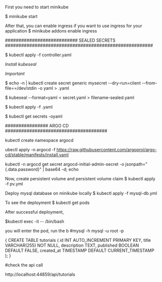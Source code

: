 First you need to start minikube

$ minikube start

After that, you can enable ingress if you want to use ingress for your application
$ minikube addons enable ingress

########################### SEALED SECRETS #######################################################

$ kubectl apply -f controller.yaml

_Install kubeseal_

_Important_

$ echo -n <password in plaintext> | kubectl create secret generic mysecret --dry-run=client --from-file=<key>=/dev/stdin -o yaml > <filename-secret>.yaml

$ kubeseal --format=yaml < secret.yaml > filename-sealed.yaml

$ kubectl apply -f <filename-sealed>.yaml

$ kubectl get secrets <secret-name> -oyaml

################ ARGO CD ######################################

kubectl create namespace argocd

ubectl apply -n argocd -f https://raw.githubusercontent.com/argoproj/argo-cd/stable/manifests/install.yaml

kubectl -n argocd get secret argocd-initial-admin-secret -o jsonpath="{.data.password}" | base64 -d; echo

Now, create persistent volume and persistent volume claim
$ kubectl apply -f pv.yml

Deploy mysql database on minikube locally
$ kubectl apply -f mysql-db.yml

To see the deployment
$ kubectl get pods

After successful deployment,

$kubectl exec -it <mysql pod name> -- /bin/bash

you will enter the pod, run the b
#mysql -h mysql -u root -p

{
CREATE TABLE tutorials (
id INT AUTO_INCREMENT PRIMARY KEY,
title VARCHAR(255) NOT NULL,
description TEXT,
published BOOLEAN DEFAULT FALSE,
created_at TIMESTAMP DEFAULT CURRENT_TIMESTAMP
);
}

#check the api call

http://localhost:44859/api/tutorials
